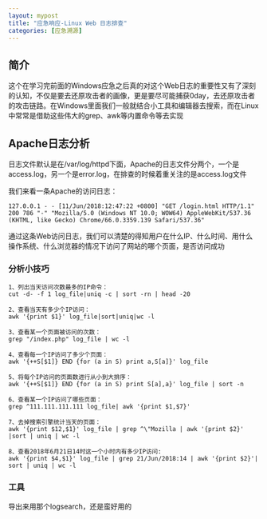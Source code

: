 ```yaml
---
layout: mypost
title: "应急响应-Linux Web 日志排查"
categories: [应急溯源]
---
```


## 简介

这个在学习完前面的Windows应急之后真的对这个Web日志的重要性又有了深刻的认知，不仅是要去还原攻击者的画像，更是要尽可能捕获0day，去还原攻击者的攻击链路。在Windows里面我们一般就结合小工具和编辑器去搜索，而在Linux中常常是借助这些伟大的grep、awk等内置命令等去实现

## Apache日志分析

日志文件默认是在/var/log/httpd下面，Apache的日志文件分两个，一个是access.log，另一个是error.log，在排查的时候着重关注的是access.log文件

我们来看一条Apache的访问日志：

```
127.0.0.1 - - [11/Jun/2018:12:47:22 +0800] "GET /login.html HTTP/1.1" 200 786 "-" "Mozilla/5.0 (Windows NT 10.0; WOW64) AppleWebKit/537.36 (KHTML, like Gecko) Chrome/66.0.3359.139 Safari/537.36"
```

通过这条Web访问日志，我们可以清楚的得知用户在什么IP、什么时间、用什么操作系统、什么浏览器的情况下访问了网站的哪个页面，是否访问成功

### 分析小技巧

```
1、列出当天访问次数最多的IP命令：
cut -d- -f 1 log_file|uniq -c | sort -rn | head -20

2、查看当天有多少个IP访问：
awk '{print $1}' log_file|sort|uniq|wc -l

3、查看某一个页面被访问的次数：
grep "/index.php" log_file | wc -l

4、查看每一个IP访问了多少个页面：
awk '{++S[$1]} END {for (a in S) print a,S[a]}' log_file

5、将每个IP访问的页面数进行从小到大排序：
awk '{++S[$1]} END {for (a in S) print S[a],a}' log_file | sort -n

6、查看某一个IP访问了哪些页面：
grep ^111.111.111.111 log_file| awk '{print $1,$7}'

7、去掉搜索引擎统计当天的页面：
awk '{print $12,$1}' log_file | grep ^\"Mozilla | awk '{print $2}' |sort | uniq | wc -l

8、查看2018年6月21日14时这一个小时内有多少IP访问:
awk '{print $4,$1}' log_file | grep 21/Jun/2018:14 | awk '{print $2}'| sort | uniq | wc -l
```

### 工具

导出来用那个logsearch，还是蛮好用的